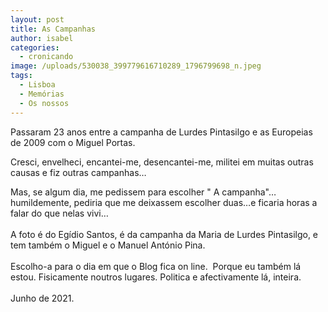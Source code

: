 ```yaml
---
layout: post
title: As Campanhas
author: isabel
categories:
  - cronicando
image: /uploads/530038_399779616710289_1796799698_n.jpeg
tags:
  - Lisboa
  - Memórias
  - Os nossos
---
```

Passaram 23 anos entre a campanha de Lurdes Pintasilgo e as Europeias de 2009 com o Miguel Portas.

Cresci, envelheci, encantei-me, desencantei-me, militei em muitas outras causas e fiz outras campanhas…

Mas, se algum dia, me pedissem para escolher " A campanha"…humildemente, pediria que me deixassem escolher duas…e ficaria horas a falar do que nelas vivi…<br><br>A foto é do Eg&iacute;dio Santos, é da campanha da Maria de Lurdes Pintasilgo, e tem também o Miguel e o Manuel Ant&oacute;nio Pina.<br><br>Escolho-a para o dia em que o Blog fica on line.&nbsp; Porque eu também l&aacute; estou. Fisicamente noutros lugares. Politica e afectivamente l&aacute;, inteira.<br><br>Junho de 2021.
